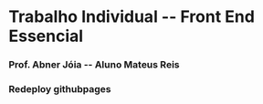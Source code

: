 # Trabalho Individual -- Front End Essencial
### Prof. Abner Jóia -- Aluno Mateus Reis
### Redeploy githubpages
